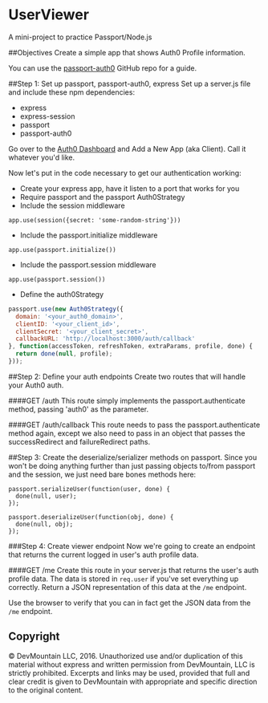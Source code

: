 UserViewer
==============

A mini-project to practice Passport/Node.js

##Objectives
Create a simple app that shows Auth0 Profile information.

You can use the [passport-auth0](https://github.com/auth0/passport-auth0) GitHub repo for a guide.

##Step 1: Set up passport, passport-auth0, express
Set up a server.js file and include these npm dependencies:
* express
* express-session
* passport
* passport-auth0

Go over to the [Auth0 Dashboard](https://manage.auth0.com/#/) and Add a New App (aka Client). Call it whatever you'd like.

Now let's put in the code necessary to get our authentication working:
* Create your express app, have it listen to a port that works for you
* Require passport and the passport Auth0Strategy
* Include the session middleware

`app.use(session({secret: 'some-random-string'}))`

* Include the passport.initialize middleware

`app.use(passport.initialize())`

* Include the passport.session middleware

`app.use(passport.session())`

* Define the auth0Strategy

```javascript
passport.use(new Auth0Strategy({
  domain: '<your_auth0_domain>',
  clientID: '<your_client_id>',
  clientSecret: '<your_client_secret>',
  callbackURL: 'http://localhost:3000/auth/callback'
}, function(accessToken, refreshToken, extraParams, profile, done) {
  return done(null, profile);
}));
```

##Step 2: Define your auth endpoints
Create two routes that will handle your Auth0 auth.

####GET /auth
This route simply implements the passport.authenticate method, passing 'auth0' as the parameter.

####GET /auth/callback
This route needs to pass the passport.authenticate method again, except we also need to pass in an object that passes the successRedirect and failureRedirect paths.

##Step 3: Create the deserialize/serializer methods on passport.
Since you won't be doing anything further than just passing objects to/from passport and the session, we just need bare bones methods here:

```
passport.serializeUser(function(user, done) {
  done(null, user);
});

passport.deserializeUser(function(obj, done) {
  done(null, obj);
});
```

###Step 4: Create viewer endpoint
Now we're going to create an endpoint that returns the current logged in user's auth profile data.

####GET /me
Create this route in your server.js that returns the user's auth profile data. The data is stored in `req.user` if you've set everything up correctly. Return a JSON representation of this data at the `/me` endpoint.

Use the browser to verify that you can in fact get the JSON data from the `/me` endpoint.



## Copyright

© DevMountain LLC, 2016. Unauthorized use and/or duplication of this material without express and written permission from DevMountain, LLC is strictly prohibited. Excerpts and links may be used, provided that full and clear credit is given to DevMountain with appropriate and specific direction to the original content.
